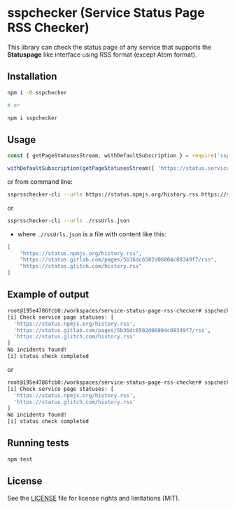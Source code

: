# sspchecker (Service Status Page RSS Checker)

This library can check the status page of any service that supports the **Statuspage** like interface using RSS format (except Atom format).

## Installation

```bash
npm i -D sspchecker

# or

npm i sspchecker
```

## Usage

```JavaScript
const { getPageStatusesStream, withDefaultSubscription } = require('sspchecker');

withDefaultSubscription(getPageStatusesStream([ 'https://status.service.name/path/to.rss', ... ]));
```

or from command line:

```bash
ssprsschecker-cli --urls https://status.npmjs.org/history.rss https://status.glitch.com/history.rss
```
or 

```bash
ssprsschecker-cli --urls ./rssUrls.json
```
* where `./rssUrls.json` is a file with content like this:
```json
[
    "https://status.npmjs.org/history.rss",
    "https://status.gitlab.com/pages/5b36dc6502d06804c08349f7/rss",
    "https://status.glitch.com/history.rss"
]
```

## Example of output

```bash
root@195e4786fcb0:/workspaces/service-status-page-rss-checker# sspchecker-cli --urls ./rssUrls.json 
[i] Check service page statuses: [
  'https://status.npmjs.org/history.rss',
  'https://status.gitlab.com/pages/5b36dc6502d06804c08349f7/rss',
  'https://status.glitch.com/history.rss'
]
No incidents found!
[i] status check completed
```
or 

```bash
root@195e4786fcb0:/workspaces/service-status-page-rss-checker# sspchecker-cli --urls https://status.npmjs.org/history.rss https://status.glitch.com/history.rss
[i] Check service page statuses: [
  'https://status.npmjs.org/history.rss',
  'https://status.glitch.com/history.rss'
]
No incidents found!
[i] status check completed
```

## Running tests

```bash
npm test
```

## License
See the [LICENSE](LICENSE.md) file for license rights and limitations (MIT).